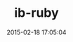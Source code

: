 ---
layout: post
title:  "ib-ruby"
repo:   "pjlegato/ib-ruby"
date:   2015-02-18 17:05:04
gemurl: https://github.com/pjlegato/ib-ruby
---